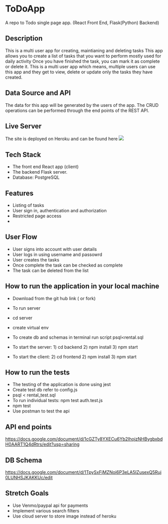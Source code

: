 # ToDoApp
A repo to Todo single page app. (React Front End, Flask(Python) Backend)

## Description
This is a multi user app for creating, maintianing and deleting tasks
This app allows you to create a list of tasks that you want to perform mostly used for daily activity
Once you have finished the task, you can mark it as complete or delete it.
This is a multi user app which means, multiple users can use this app and they get to view, delete or update only the tasks they have created.
 
## Data Source and API
The data for this app will be generated by the users of the app.
The CRUD operations can be performed through the end points of the REST API. 

## Live Server
The site is deployed on Heroku and can be found here [<img src="./rs_backend/images/rentMySpace.png">](https://rentmyspace.surge.sh/)

## Tech Stack
* The front end React app (client)
* The backend Flask server.
* Database: PostgreSQL 

## Features
* Listing of tasks
* User sign in, authentication and authorization
* Restricted page access
* 

## User Flow
* User signs into account with user details
* User logs in using username and passowrd
* User creates the tasks
* Once complete the task can be checked as complete
* The task can be deleted from the list


## How to run the application in your local machine
* Download from the git hub link ( or fork)

* To run server
* cd server
* create virtual env
* To create db and schemas in terminal run script psql<rental.sql
* To start the server: 1) cd backend 2) npm install 3) npm start
* To start the client: 2) cd frontend 2) npm install 3) npm start


## How to run the tests
* The testing of the application is done using jest
* Create test db refer to config.js
* psql < rental_test.sql
* To run individual tests:  npm test auth.test.js 
* npm test
* Use postman to test the api

## API end points
https://docs.google.com/document/d/1cGZTy8YXECu6Yb2IhojzNHBygbxbdH0AART1Q4dRtrs/edit?usp=sharing


## DB Schema
https://docs.google.com/document/d/1TpySxFjMZNoi6P3eLA5IZusexQ5Ruj0LUNHSJKAKKUc/edit

## Stretch Goals
* Use Venmo/paypal api for payments
* Implement various search filters
* Use cloud server to store image instead of heroku



